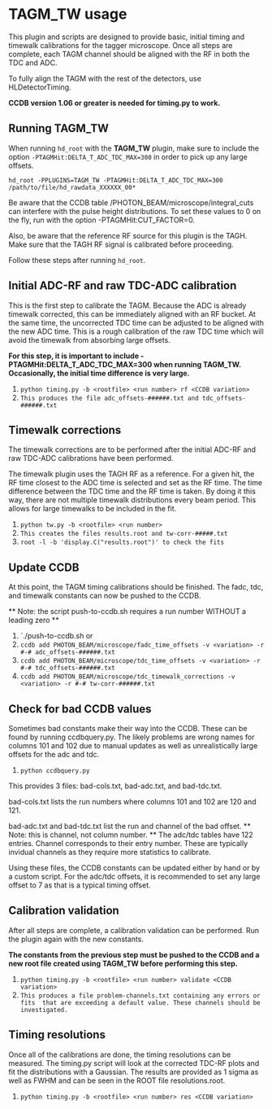 # TAGM_TW usage
This plugin and scripts are designed to provide basic, initial timing and 
timewalk calibrations for the tagger microscope. Once all steps are 
complete, each TAGM channel should be aligned with the RF in both the 
TDC and ADC.

To fully align the TAGM with the rest of the detectors, use HLDetectorTiming.

**CCDB version 1.06 or greater is needed for timing.py to work.**

## Running TAGM_TW
When running `hd_root` with the **TAGM_TW** plugin, make sure to include 
the option `-PTAGMHit:DELTA_T_ADC_TDC_MAX=300` in order to pick up any 
large offsets.

`hd_root -PPLUGINS=TAGM_TW -PTAGMHit:DELTA_T_ADC_TDC_MAX=300 /path/to/file/hd_rawdata_XXXXXX_00*`

Be aware that the CCDB table /PHOTON_BEAM/microscope/integral_cuts can 
interfere with the pulse height distributions. To set these values to 0 
on the fly, run with the option -PTAGMHit:CUT_FACTOR=0.

Also, be aware that the reference RF source for this plugin is the TAGH. 
Make sure that the TAGH RF signal is calibrated before proceeding.

Follow these steps after running `hd_root`. 

## Initial ADC-RF and raw TDC-ADC calibration
This is the first step to calibrate the TAGM. Because the ADC is already 
timewalk corrected, this can be immediately aligned with an RF bucket. 
At the same time, the uncorrected TDC time can be adjusted to be aligned 
with the new ADC time. This is a rough calibration of the raw TDC time 
which will avoid the timewalk from absorbing large offsets.

**For this step, it is important to include -PTAGMHit:DELTA_T_ADC_TDC_MAX=300
when running TAGM_TW. Occasionally, the initial time difference is very large.**

1. `python timing.py -b <rootfile> <run number> rf <CCDB variation>`
2. `This produces the file adc_offsets-######.txt and tdc_offsets-######.txt`

## Timewalk corrections
The timewalk corrections are to be performed after the initial ADC-RF and 
raw TDC-ADC calibrations have been performed.

The timewalk plugin uses the TAGH RF as a reference. For a given hit, the 
RF time closest to the ADC time is selected and set as the RF time. The time 
difference between the TDC time and the RF time is taken. By doing it this 
way, there are not multiple timewalk distributions every beam period. This 
allows for large timewalks to be included in the fit.

1. `python tw.py -b <rootfile> <run number>`
2. `This creates the files results.root and tw-corr-#####.txt`
3. `root -l -b 'display.C("results.root")' to check the fits`

## Update CCDB
At this point, the TAGM timing calibrations should be finished.
The fadc, tdc, and timewalk constants can now be pushed to the CCDB.

** Note: the script push-to-ccdb.sh requires a run number WITHOUT a leading zero **
1. `./push-to-ccdb.sh <run number> <variation>
or
2. `ccdb add PHOTON_BEAM/microscope/fadc_time_offsets -v <variation> -r #-# adc_offsets-######.txt`
3. `ccdb add PHOTON_BEAM/microscope/tdc_time_offsets -v <variation> -r #-# tdc_offsets-######.txt`
4. `ccdb add PHOTON_BEAM/microscope/tdc_timewalk_corrections -v <variation> -r #-# tw-corr-######.txt`

## Check for bad CCDB values
Sometimes bad constants make their way into the CCDB. These can be found by 
running ccdbquery.py. The likely problems are wrong names for columns 101 and 102 
due to manual updates as well as unrealistically large offsets for the adc and tdc.

1. `python ccdbquery.py`

This provides 3 files: bad-cols.txt, bad-adc.txt, and bad-tdc.txt.

bad-cols.txt lists the run numbers where columns 101 and 102 are 120 and 121.

bad-adc.txt and bad-tdc.txt list the run and channel of the bad offset. 
** Note: this is channel, not column number. ** The adc/tdc tables have 122 entries.
Channel corresponds to their entry number. These are typically invidual channels as
they require more statistics to calibrate.

Using these files, the CCDB constants can be updated either by hand or by a custom script.
For the adc/tdc offsets, it is recommended to set any large offset to 7 as that is a typical
timing offset.

## Calibration validation
After all steps are complete, a calibration validation can be performed. Run 
the plugin again with the new constants.

**The constants from the previous step must be pushed to the CCDB and a new root
file created using TAGM_TW before performing this step.**

1. `python timing.py -b <rootfile> <run number> validate <CCDB variation>`
2. `This produces a file problem-channels.txt containing any errors or fits 
that are exceeding a default value. These channels should be investigated.`

## Timing resolutions
Once all of the calibrations are done, the timing resolutions can be measured. 
The timing.py script will look at the corrected TDC-RF plots and fit the 
distributions with a Gaussian. The results are provided as 1 sigma as well as 
FWHM and can be seen in the ROOT file resolutions.root.

1. `python timing.py -b <rootfile> <run number> res <CCDB variation>`

